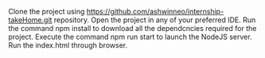 Clone the project using https://github.com/ashwinneo/internship-takeHome.git repository.
Open the project in any of your preferred IDE.
Run the command npm install to download all the dependcncies required for the project.
Execute the command npm run start to launch the NodeJS server.
Run the index.html through browser.